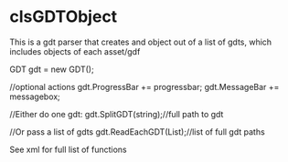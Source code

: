 # clsGDTObject
This is a gdt parser that creates and object out of a list of gdts, which includes objects of each asset/gdf


GDT gdt = new GDT();

//optional actions
gdt.ProgressBar += progressbar;
gdt.MessageBar += messagebox;

//Either do one gdt:
gdt.SplitGDT(string);//full path to gdt

//Or pass a list of gdts
gdt.ReadEachGDT(List<string>);//list of full gdt paths

See xml for full list of functions
